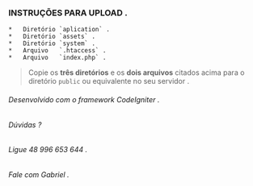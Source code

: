 ### 	INSTRUÇÕES PARA UPLOAD .

	*	Diretório `aplication` .
	*	Diretório `assets` .
	*	Diretório `system` .
	*	Arquivo   `.htaccess` .
	*	Arquivo   `index.php` .

> Copie os **três diretórios** e os **dois arquivos** citados acima para o diretório `public` ou equivalente no seu servidor .

###### Desenvolvido com o framework CodeIgniter .
###### Dúvidas ?
###### Ligue 48 996 653 644 .
###### Fale com Gabriel . 
